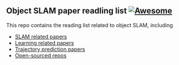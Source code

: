 ## Object SLAM paper readling list [![Awesome](https://awesome.re/badge.svg)](https://awesome.re)

This repo contains the reading list related to object SLAM, including 

- [SLAM related papers](https://github.com/shanmo/awesome-object-slam/blob/main/SLAM.csv) 
- [Learning related papers](https://github.com/shanmo/awesome-object-slam/blob/main/Learning.csv) 
- [Trajectory prediction papers](https://github.com/shanmo/awesome-object-slam/blob/main/Trajectory-prediction.csv) 
- [Open-sourced repos](https://github.com/shanmo/awesome-object-slam/blob/main/opensource_repos.md)

